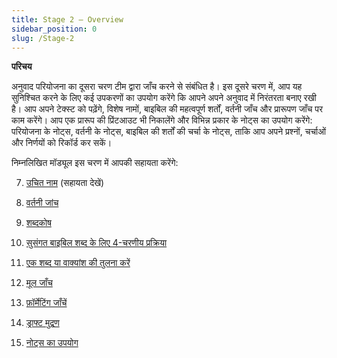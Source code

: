 ```yaml
---
title: Stage 2 – Overview
sidebar_position: 0
slug: /Stage-2
---
```




**परिचय**


अनुवाद परियोजना का दूसरा चरण टीम द्वारा जाँच करने से संबंधित है। इस दूसरे चरण में, आप यह सुनिश्चित करने के लिए कई उपकरणों का उपयोग करेंगे कि आपने अपने अनुवाद में निरंतरता बनाए रखी है। आप अपने टेक्स्ट को पढ़ेंगे, विशेष नामों, बाइबिल की महत्वपूर्ण शर्तों, वर्तनी जाँच और प्रारूपण जाँच पर काम करेंगे। आप एक प्रारूप की प्रिंटआउट भी निकालेंगे और विभिन्न प्रकार के नोट्स का उपयोग करेंगे: परियोजना के नोट्स, वर्तनी के नोट्स, बाइबिल की शर्तों की चर्चा के नोट्स, ताकि आप अपने प्रश्नों, चर्चाओं और निर्णयों को रिकॉर्ड कर सकें।


निम्नलिखित मॉड्यूल इस चरण में आपकी सहायता करेंगे:


  7.  [उचित नाम](/7.PN) (सहायता देखें)


  8.  [वर्तनी जांच](/8.SP)


  9.  [शब्दकोष](/9.GL)


 10.  [सुसंगत बाइबिल शब्द के लिए 4-चरणीय प्रक्रिया](/10.BT)


 11.  [एक शब्द या वाक्यांश की तुलना करें](/11.MP)


 12.  [मूल जाँच](/12.BC2)


 13.  [फ़ॉर्मेटिंग जाँचें](/13.FC)


 14.  [ड्राफ्ट मुद्रण](/14.PD)


 15.  [नोट्स का उपयोग](/15.UN)

